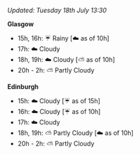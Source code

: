 *Updated: Tuesday 18th July 13:30*

**Glasgow**

* 15h, 16h: :umbrella: Rainy [:cloud: as of 10h]
* 17h: :cloud: Cloudy
* 18h, 19h: :cloud: Cloudy [:partly_sunny: as of 10h]
* 20h - 2h: :partly_sunny: Partly Cloudy

**Edinburgh**

* 15h: :cloud: Cloudy [:umbrella: as of 15h]
* 16h: :cloud: Cloudy [:umbrella: as of 10h]
* 17h: :cloud: Cloudy
* 18h, 19h: :partly_sunny: Partly Cloudy [:cloud: as of 10h]
* 20h - 2h: :partly_sunny: Partly Cloudy
